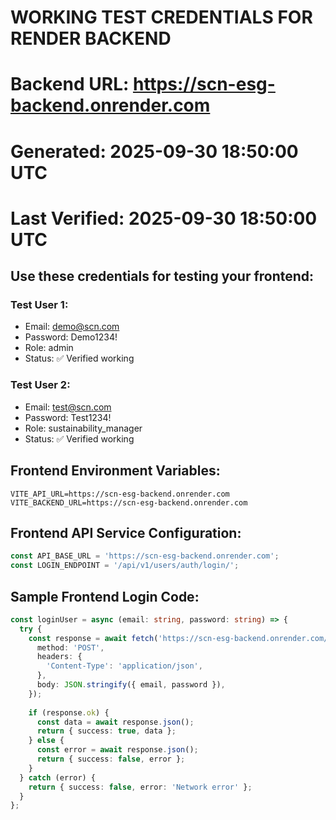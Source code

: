 
# WORKING TEST CREDENTIALS FOR RENDER BACKEND
# Backend URL: https://scn-esg-backend.onrender.com
# Generated: 2025-09-30 18:50:00 UTC
# Last Verified: 2025-09-30 18:50:00 UTC

## Use these credentials for testing your frontend:

### Test User 1:
- Email: demo@scn.com
- Password: Demo1234!
- Role: admin
- Status: ✅ Verified working

### Test User 2:
- Email: test@scn.com
- Password: Test1234!
- Role: sustainability_manager
- Status: ✅ Verified working


## Frontend Environment Variables:
```
VITE_API_URL=https://scn-esg-backend.onrender.com
VITE_BACKEND_URL=https://scn-esg-backend.onrender.com
```

## Frontend API Service Configuration:
```typescript
const API_BASE_URL = 'https://scn-esg-backend.onrender.com';
const LOGIN_ENDPOINT = '/api/v1/users/auth/login/';
```

## Sample Frontend Login Code:
```typescript
const loginUser = async (email: string, password: string) => {
  try {
    const response = await fetch('https://scn-esg-backend.onrender.com/api/v1/users/auth/login/', {
      method: 'POST',
      headers: {
        'Content-Type': 'application/json',
      },
      body: JSON.stringify({ email, password }),
    });
    
    if (response.ok) {
      const data = await response.json();
      return { success: true, data };
    } else {
      const error = await response.json();
      return { success: false, error };
    }
  } catch (error) {
    return { success: false, error: 'Network error' };
  }
};
```
